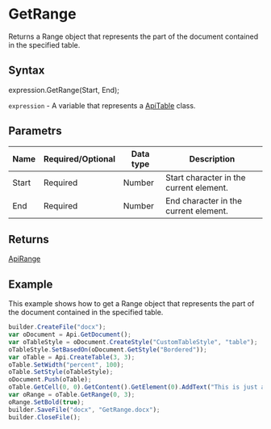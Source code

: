 # GetRange

Returns a Range object that represents the part of the document contained in the specified table.

## Syntax

expression.GetRange(Start, End);

`expression` - A variable that represents a [ApiTable](../ApiTable.md) class.

## Parametrs

| **Name** | **Required/Optional** | **Data type** | **Description** |
| ------------- | ------------- | ------------- | ------------- |
| Start | Required | Number | Start character in the current element. |
| End | Required | Number | End character in the current element. |

## Returns

[ApiRange](../../ApiRange/ApiRange.md)

## Example

This example shows how to get a Range object that represents the part of the document contained in the specified table.

```javascript
builder.CreateFile("docx");
var oDocument = Api.GetDocument();
var oTableStyle = oDocument.CreateStyle("CustomTableStyle", "table");
oTableStyle.SetBasedOn(oDocument.GetStyle("Bordered"));
var oTable = Api.CreateTable(3, 3);
oTable.SetWidth("percent", 100);
oTable.SetStyle(oTableStyle);
oDocument.Push(oTable);
oTable.GetCell(0, 0).GetContent().GetElement(0).AddText("This is just a sample text.");
var oRange = oTable.GetRange(0, 3);
oRange.SetBold(true);
builder.SaveFile("docx", "GetRange.docx");
builder.CloseFile();
```
